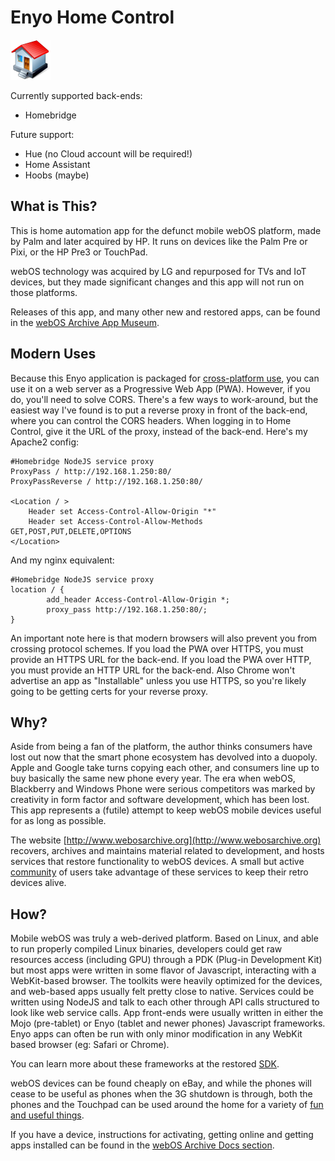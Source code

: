 # Enyo Home Control

![App Icon](icons/icon.png)

Currently supported back-ends:

+ Homebridge

Future support:

+ Hue (no Cloud account will be required!)
+ Home Assistant
+ Hoobs (maybe)

## What is This?

This is home automation app for the defunct mobile webOS platform, made by Palm and later acquired by HP. It runs on devices like the Palm Pre or Pixi, or the HP
Pre3 or TouchPad. 

webOS technology was acquired by LG and repurposed for TVs and IoT devices, but they made significant changes and this app will not run on those platforms.

Releases of this app, and many other new and restored apps, can be found in the [webOS Archive App Museum](http://appcatalog.webosarchive.org).

## Modern Uses

Because this Enyo application is packaged for [cross-platform use](https://github.com/codepoet80/enyo1-bootplate), you can use it on a web server as a Progressive Web App (PWA). However, if you do, you'll need to solve CORS. There's a few ways to work-around, but the easiest way I've found is to put a reverse proxy in front of the back-end, where you can control the CORS headers. When logging in to Home Control, give it the URL of the proxy, instead of the back-end. Here's my Apache2 config:

```
#Homebridge NodeJS service proxy
ProxyPass / http://192.168.1.250:80/
ProxyPassReverse / http://192.168.1.250:80/

<Location / >
    Header set Access-Control-Allow-Origin "*"
    Header set Access-Control-Allow-Methods GET,POST,PUT,DELETE,OPTIONS
</Location>
```

And my nginx equivalent:

```
#Homebridge NodeJS service proxy
location / {
        add_header Access-Control-Allow-Origin *;
        proxy_pass http://192.168.1.250:80/;
}
```

An important note here is that modern browsers will also prevent you from crossing protocol schemes. If you load the PWA over HTTPS, you must provide an HTTPS URL for the back-end. If you load the PWA over HTTP, you must provide an HTTP URL for the back-end. Also Chrome won't advertise an app as "Installable" unless you use HTTPS, so you're likely going to be getting certs for your reverse proxy.

## Why?

Aside from being a fan of the platform, the author thinks consumers have lost out now that the smart phone ecosystem has devolved into a duopoly.
Apple and Google take turns copying each other, and consumers line up to buy basically the same new phone every year. The era when webOS, Blackberry and 
Windows Phone were serious competitors was marked by creativity in form factor and software development, which has been lost. This app represents a (futile)
attempt to keep webOS mobile devices useful for as long as possible.

The website [http://www.webosarchive.org](http://www.webosarchive.org) recovers, archives and maintains material related to development, and hosts services
that restore functionality to webOS devices. A small but active [community](http://www.webosarchive.org/discord) of users take advantage of these services to keep their retro devices alive.

## How?

Mobile webOS was truly a web-derived platform. Based on Linux, and able to run properly compiled Linux binaries, developers could get raw resources access (including GPU) through a PDK (Plug-in Development Kit) but most apps were written in some flavor of Javascript, interacting with a WebKit-based browser. The toolkits were heavily optimized for the devices, and web-based apps usually felt pretty close to native. Services could be written using NodeJS and talk to each other through API calls structured to look like web service calls. App front-ends were usually written in either the Mojo (pre-tablet) or Enyo (tablet and newer phones) Javascript frameworks. Enyo apps can often be run with only minor modification in any WebKit based browser (eg: Safari or Chrome).

You can learn more about these frameworks at the restored [SDK](http://sdk.webosarchive.org).

webOS devices can be found cheaply on eBay, and while the phones will cease to be useful as phones when the 3G shutdown is through, both the phones and the Touchpad can be used around the home for a variety of [fun and useful things](http://www.webosarchive.org/docs/thingstotry/).

If you have a device, instructions for activating, getting online and getting apps installed can be found in the [webOS Archive Docs section](http://www.webosarchive.org/docs/activate/).
